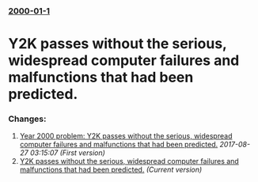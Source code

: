 ### [2000-01-1](/news/2000/01/1/index.md)

# Y2K passes without the serious, widespread computer failures and malfunctions that had been predicted.




### Changes:

1. [Year 2000 problem: Y2K passes without the serious, widespread computer failures and malfunctions that had been predicted.](/news/2000/01/1/year-2000-problem-y2k-passes-without-the-serious-widespread-computer-failures-and-malfunctions-that-had-been-predicted.md) _2017-08-27 03:15:07 (First version)_
1. [Y2K passes without the serious, widespread computer failures and malfunctions that had been predicted.](/news/2000/01/1/y2k-passes-without-the-serious-widespread-computer-failures-and-malfunctions-that-had-been-predicted.md) _(Current version)_
